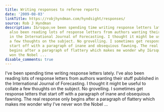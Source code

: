 ```yaml
---
title: Writing responses to referee reports
date: '2009-08-03'
linkTitle: https://robjhyndman.com/hyndsight/responses/
source: Rob J Hyndman
description: I&rsquo;ve been spending time writing response letters lately. I&rsquo;ve
  also been reading lots of response letters from authors wanting their stuff published
  in the International Journal of Forecasting. I thought it might be useful to collate
  a few thoughts on the subject. No grovelling. I sometimes get response letters that
  start off with a paragraph of inane and obsequious fawning. The real response only
  begins after a paragraph of flattery which makes me wonder why I&rsquo;ve never
  won the Nobel ...
disable_comments: true
---
```

I&rsquo;ve been spending time writing response letters lately. I&rsquo;ve also been reading lots of response letters from authors wanting their stuff published in the International Journal of Forecasting. I thought it might be useful to collate a few thoughts on the subject. No grovelling. I sometimes get response letters that start off with a paragraph of inane and obsequious fawning. The real response only begins after a paragraph of flattery which makes me wonder why I&rsquo;ve never won the Nobel ...